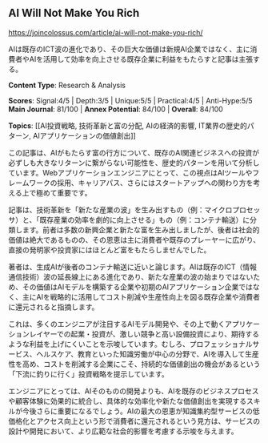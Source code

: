 ## AI Will Not Make You Rich

https://joincolossus.com/article/ai-will-not-make-you-rich/

AIは既存のICT波の進化であり、その巨大な価値は新規AI企業ではなく、主に消費者やAIを活用して効率を向上させる既存企業に利益をもたらすと記事は主張する。

**Content Type**: Research & Analysis

**Scores**: Signal:4/5 | Depth:3/5 | Unique:5/5 | Practical:4/5 | Anti-Hype:5/5
**Main Journal**: 81/100 | **Annex Potential**: 84/100 | **Overall**: 84/100

**Topics**: [[AI投資戦略, 技術革新と富の分配, AIの経済的影響, IT業界の歴史的パターン, AIアプリケーションの価値創出]]

この記事は、AIがもたらす富の行方について、既存のAI関連ビジネスへの投資が必ずしも大きなリターンに繋がらない可能性を、歴史的パターンを用いて分析しています。Webアプリケーションエンジニアにとって、この視点はAIツールやフレームワークの採用、キャリアパス、さらにはスタートアップへの関わり方を考える上で極めて重要です。

記事は、技術革新を「新たな産業の波」を生み出すもの（例：マイクロプロセッサ）と、「既存産業の効率を劇的に向上させる」もの（例：コンテナ輸送）に分類します。前者は多数の新興企業と新たな富を生み出しましたが、後者は社会的価値は絶大であるものの、その恩恵は主に消費者や既存のプレーヤーに広がり、直接の発明家や投資家にはほとんど富をもたらしませんでした。

著者は、生成AIが後者のコンテナ輸送に近いと論じます。AIは既存のICT（情報通信技術）波の延長線上にある進化であり、新たな産業の波の始まりではないため、その価値はAIモデルを構築する企業や初期のAIアプリケーション企業ではなく、主にAIを戦略的に活用してコスト削減や生産性向上を図る既存企業や消費者に還元されると指摘します。

これは、多くのエンジニアが注目するAIモデル開発や、その上で動くアプリケーションレイヤーでの起業・投資が、激しい競争と高い設備投資により、期待するような利益を上げにくいことを示唆しています。むしろ、プロフェッショナルサービス、ヘルスケア、教育といった知識労働が中心の分野で、AIを導入して生産性を高め、コストを削減する企業にこそ、持続的な価値創出の機会があるという「下流に釣りに行く」投資戦略を提示しています。

エンジニアにとっては、AIそのものの開発よりも、AIを既存のビジネスプロセスや顧客体験に効果的に統合し、具体的な効率化や新たな価値創出を実現するスキルが今後さらに重要になるでしょう。AIの最大の恩恵が知識集約型サービスの低価格化とアクセス向上という形で消費者に還元されるという見方は、サービスの設計や開発において、より広範な社会的影響を考慮する示唆を与えます。